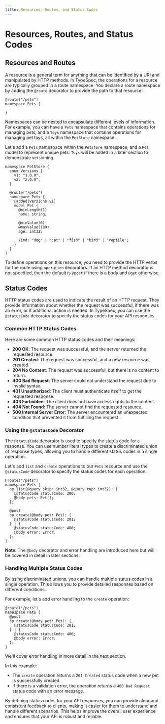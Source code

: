 ```yaml
---
title: Resources, Routes, and Status Codes
---
```


# Resources, Routes, and Status Codes

## Resources and Routes

A resource is a general term for anything that can be identified by a URI and manipulated by HTTP methods. In TypeSpec, the operations for a resource are typically grouped in a route namespace. You declare a route namespace by adding the `@route` decorator to provide the path to that resource:

```typespec
@route("/pets")
namespace Pets {

}
```

Namespaces can be nested to encapsulate different levels of information. For example, you can have a `Pets` namespace that contains operations for managing pets, and a `Toys` namespace that contains operations for managing pet toys, all within the `PetStore` namespace.

Let's add a `Pets` namespace within the `Petstore` namespace, and a `Pet` model to represent unique pets. `Toys` will be added in a later section to demonstrate versioning.

```typespec
namespace PetStore {
  enum Versions {
    v1: "1.0.0",
    v2: "2.0.0",
  }

  @route("/pets")
  namespace Pets {
    @added(Versions.v1)
    model Pet {
      @minLength(1)
      name: string;

      @minValue(0)
      @maxValue(100)
      age: int32;

      kind: "dog" | "cat" | "fish" | "bird" | "reptile";
    }
  }
}
```

To define operations on this resource, you need to provide the HTTP verbs for the route using `operation` decorators. If an HTTP method decorator is not specified, then the default is `@post` if there is a body and `@get` otherwise.

## Status Codes

HTTP status codes are used to indicate the result of an HTTP request. They provide information about whether the request was successful, if there was an error, or if additional action is needed. In TypeSpec, you can use the `@statusCode` decorator to specify the status codes for your API responses.

### Common HTTP Status Codes

Here are some common HTTP status codes and their meanings:

- **200 OK**: The request was successful, and the server returned the requested resource.
- **201 Created**: The request was successful, and a new resource was created.
- **204 No Content**: The request was successful, but there is no content to return.
- **400 Bad Request**: The server could not understand the request due to invalid syntax.
- **401 Unauthorized**: The client must authenticate itself to get the requested response.
- **403 Forbidden**: The client does not have access rights to the content.
- **404 Not Found**: The server cannot find the requested resource.
- **500 Internal Server Error**: The server encountered an unexpected condition that prevented it from fulfilling the request.

### Using the `@statusCode` Decorator

The `@statusCode` decorator is used to specify the status code for a response. You can use number literal types to create a discriminated union of response types, allowing you to handle different status codes in a single operation.

Let's add `list` and `create` operations to our `Pets` resource and use the `@statusCode` decorator to specify the status codes for each operation.

```typespec
@route("/pets")
namespace Pets {
  op list(@query skip: int32, @query top: int32): {
    @statusCode statusCode: 200;
    @body pets: Pet[];
  };

  @post
  op create(@body pet: Pet): {
    @statusCode statusCode: 201;
  } | {
    @statusCode statusCode: 400;
    @body error: Error;
  };
}
```

**Note**: The `@body` decorator and error handling are introduced here but will be covered in detail in later sections.

### Handling Multiple Status Codes

By using discriminated unions, you can handle multiple status codes in a single operation. This allows you to provide detailed responses based on different conditions.

For example, let's add error handling to the `create` operation:

```typespec
@route("/pets")
namespace Pets {
  @post
  op create(@body pet: Pet): {
    @statusCode statusCode: 201;
  } | {
    @statusCode statusCode: 400;
    @body error: Error;
  };
}
```

We'll cover error handling in more detail in the next section.

In this example:

- The `create` operation returns a `201 Created` status code when a new pet is successfully created.
- If there is a validation error, the operation returns a `400 Bad Request` status code with an error message.

By defining status codes for your API responses, you can provide clear and consistent feedback to clients, making it easier for them to understand and handle different scenarios. This helps improve the overall user experience and ensures that your API is robust and reliable.
